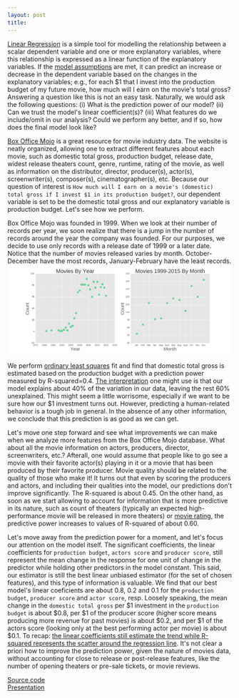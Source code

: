 ```yaml
---
layout: post
title: 
---
```


[Linear Regression](https://en.wikipedia.org/wiki/Linear_regression) is a simple tool for modelling the relationship 
between a scalar dependent variable and one or more explanatory variables, where this relationship is expressed as
a linear function of the explanatory variables. 
If the [model assumptions](http://www.statisticssolutions.com/assumptions-of-multiple-linear-regression/)
are met, it can predict an increase or decrease in the dependent variable based on the changes in the explanatory variables; e.g., for each $1 that I invest into the production budget of my future movie, how much will I earn on the movie's total gross? 
Answering a question like this is not an easy task. Naturally, we would ask the following questions: (i) What is the prediction power of our model? 
(ii) Can we trust the model's linear coefficient(s)?
(iii) What features do we include/omit in our analysis? Could we perform any better, and if so, how does the final model look like?

[Box Office Mojo](http://www.boxofficemojo.com/)
is a great resource for movie industry data. The website is neatly organized, allowing one to extract different features about each movie, such as domestic total gross, production budget, release date, widest release theaters count, genre, runtime, rating of the movie, as well as information on the distributor, director, producer(s), actor(s), screenwriter(s), composer(s), cinematographer(s), etc. 
Because our question of interest is ``How much will I earn on a movie's (domestic) total gross if I invest $1 in its production budget?``, our dependent variable is set to be the domestic total gross and our explanatory variable is
production budget.
Let's see how we perform.

Box Office Mojo was founded in 1999. When we look at their number of records per year, we soon realize that there is a jump in the number of records around the year the company was founded. For our purposes, we decide to use only records with a release date of 1999 or a later date. Notice that the number of movies released varies by month. 
October-December have the most records, January-February have the least records.
![Box Office Mojo Records](/images/BoxOfficeMojo/actorproducer_count_vs_year+month.png)

We perform [ordinary least squares](https://en.wikipedia.org/wiki/Ordinary_least_squares) fit
and find that domestic total gross is estimated based on the production budget with a prediction power measured by 
R-squared=0.4.
[The interpretation](http://blog.minitab.com/blog/adventures-in-statistics/regression-analysis-how-do-i-interpret-r-squared-and-assess-the-goodness-of-fit) 
one might use is that our model explains about 40% of the variation in our data, leaving the rest 60% unexplained.
This might seem a little worrisome, especially if we want to be sure how our $1 investment turns out.
However, predicting a human-related behavior is a tough job in general. In the absence of any other information, we conclude that this prediction is as good as we can get.

Let's move one step forward and see what improvements we can make when we analyze more features from 
the Box Office Mojo database.
What about all the movie information on actors, producers, director, screenwriters, etc.? Afterall, one would assume that people like to go see a movie with their favorite actor(s) playing in it or a movie that has been produced by their favorite producer. Movie quality should be related to the quality of those who make it! 
It turns out that even by scoring the producers and actors, and including their qualities into the model, our predictions don't improve significantly. The R-squared is about 0.45. 
On the other hand, as soon as we start allowing to account for information that is more predictive in its nature, such as
count of theaters (typically an expected high-performance movie will be released in more theaters) or 
[movie rating](http://www.metacritic.com/),
the predictive power increases to values of R-squared of about 0.60.

Let's move away from the prediction power for a moment, and let's focus our attention on the model itself.
The significant coefficients, the linear coefficients for ``production budget``, ``actors score`` and ``producer score``, still represent the mean change in the response for one unit of change in the predictor while holding other predictors in the model constant. This said, our estimator is still the best linear unbiased estimator (for the set of chosen features),
and this type of information is valuable.
We find that our best model's linear coeficients are about 0.8, 0.2 and 0.1 for the 
``production budget``, ``producer score`` and ``actor score``, resp. 
Loosely speaking, the mean change in the ``domestic total gross`` per $1 investment in the ``production budget`` is 
about $0.8, per $1 of the producer score (higher score means producing more revenue for past movies) 
is about $0.2, and per $1 of the actors score (looking only at the best performing actor per movie) 
is about $0.1.
To recap: 
[the linear coefficients still estimate the trend while R-squared represents the scatter around the regression line](http://blog.minitab.com/blog/adventures-in-statistics/how-to-interpret-a-regression-model-with-low-r-squared-and-low-p-values).
It's not clear a priori how to improve the prediction power, given the nature of movies data,
without accounting for close to release or post-release features, like the number of opening theaters or pre-sale tickets, or movie reviews.

[Source code](https://github.com/lpalova/Box-Office-Mojo---Analysis/tree/master/source-files)    
[Presentation](https://docs.google.com/presentation/d/1GLkTnWRyj4v8bTs55frT6jBn3Vv_8z6fsjY_XuADVbY/edit#slide=id.g10f7417bd3_0_19)















